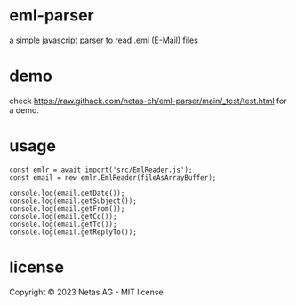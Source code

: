 # eml-parser
a simple javascript parser to read .eml (E-Mail) files

# demo
check https://raw.githack.com/netas-ch/eml-parser/main/_test/test.html for a demo.

# usage
    const emlr = await import('src/EmlReader.js');
    const email = new emlr.EmlReader(fileAsArrayBuffer);

    console.log(email.getDate());
    console.log(email.getSubject());
    console.log(email.getFrom());
    console.log(email.getCc());
    console.log(email.getTo());
    console.log(email.getReplyTo());

# license
Copyright © 2023 Netas AG - MIT license